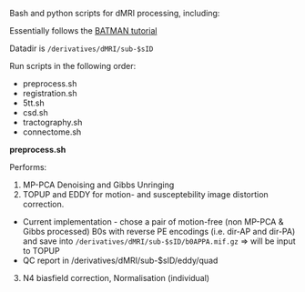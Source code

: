 Bash and python scripts for dMRI processing, including:

Essentially follows the [BATMAN tutorial](https://osf.io/pm9ba/)

Datadir is `/derivatives/dMRI/sub-$sID`

Run scripts in the following order:

- preprocess.sh
- registration.sh
- 5tt.sh
- csd.sh
- tractography.sh
- connectome.sh


**preprocess.sh**

Performs:
1. MP-PCA Denoising and Gibbs Unringing 
2. TOPUP and EDDY for motion- and susceptebility image distortion correction. 
- Current implementation - chose a pair of motion-free (non MP-PCA & Gibbs processed) B0s with reverse PE encodings (i.e. dir-AP and dir-PA) and save into `/derivatives/dMRI/sub-$sID/b0APPA.mif.gz` => will be input to TOPUP
- QC report in /derivatives/dMRI/sub-$sID/eddy/quad
3. N4 biasfield correction, Normalisation (individual)

